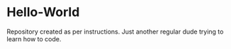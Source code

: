 # Hello-World
Repository created as per instructions.
Just another regular dude trying to learn how to code.
